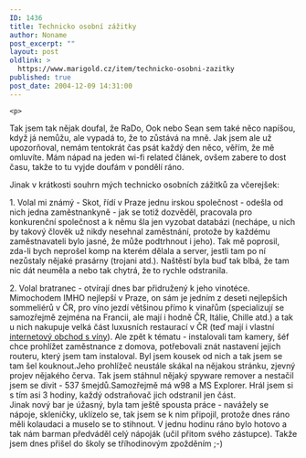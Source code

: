 ```yaml
---
ID: 1436
title: Technicko osobní zážitky
author: Noname
post_excerpt: ""
layout: post
oldlink: >
  https://www.marigold.cz/item/technicko-osobni-zazitky
published: true
post_date: 2004-12-09 14:31:00
---
```

	<p>
Tak jsem tak nějak doufal, že RaDo, Ook nebo Sean sem také něco napíšou, když já nemůžu, ale vypadá to, že to zůstává na mně. Jak jsem ale už upozorňoval, nemám tentokrát čas psát každý den něco, věřím, že mě omluvíte. Mám nápad na jeden wi-fi related článek, ovšem zabere to dost času, takže to tu vyjde doufám v pondělí ráno.</p>
<p>
Jinak v krátkosti souhrn mých technicko osobních zážitků za včerejšek:</p>
<p>
1. Volal mi známý - Skot, řídí v Praze jednu irskou společnost - odešla od nich jedna zaměstnankyně - jak se totiž dozvěděl, pracovala pro konkurenční společnost a k němu šla jen vyzobat databázi (nechápe, u nich by takový člověk už nikdy nesehnal zaměstnání, protože by každému zaměstnavateli bylo jasné, že může podtrhnout i jeho). Tak mě poprosil, zda-li bych neprošel komp na kterém dělala a server, jestli tam po ní nezůstaly nějaké prasárny (trojani atd.). Naštěstí byla buď tak blbá, že tam nic dát neuměla a nebo tak chytrá, že to rychle odstranila.</p>
<p>
2. Volal bratranec - otvírají dnes bar přidružený k jeho vinotéce. Mimochodem IMHO nejlepší v Praze, on sám je jedním z deseti nejlepších sommeliérů v ČR, pro víno jezdí většinou přímo k vinařům (specializují se samozřejmě zejména na Francii, ale mají i hodně ČR, Itálie, Chille atd.) a tak u nich nakupuje velká část luxusních restaurací v ČR (teď mají i vlastní <a href="http://www.wineshopungelt.cz/">internetový obchod s víny</a>). Ale zpět k tématu - instalovali tam kamery, šéf chce prohlížet zaměstnance z domova, potřebovali znát nastavení jejich routeru, který jsem tam instaloval. Byl jsem kousek od nich a tak jsem se tam šel kouknout.Jeho prohlížeč neustále skákal na nějakou stránku, zjevný projev nějakého červa. Tak jsem stáhnul nějaký spyware remover a nestačil jsem se divit - 537 šmejdů.Samozřejmě má w98 a MS Explorer. Hrál jsem si s tím asi 3 hodiny, každý odstraňovač jich odstranil jen část.<br/>Jinak nový bar je úžasný, byla tam ještě spousta práce - navážely se nápoje, skleničky, uklízelo se, tak jsem se k nim připojil, protože dnes ráno měli kolaudaci a muselo se to stihnout. V jednu hodinu ráno bylo hotovo a tak nám barman předváděl celý nápoják (učil přitom svého zástupce). Takže jsem dnes přišel do školy se tříhodinovým zpožděním ;-) </p>
